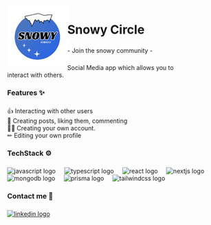 <img align="left" height="140" src="https://github.com/BartekTheSnowmann/Snowy_Circle/blob/main/public/imgs/logo.png?raw=true"  />

###

<h1 align="left">Snowy Circle</h1>

###

<p align="left">- Join the snowy community -</p>

###

<p align="left">Social Media app which allows you to <br>interact with others.</p>

###

<h3 align="left">Features ✨</h3>

###

<p align="left">👍 Interacting with other users<br>📝 Creating posts, liking them, commenting<br>🙎‍♂️ Creating your own account.<br>✏ Editing your own profile</p>

###

<h3 align="left">TechStack ⚙</h3>

###

<div align="left">
  <img src="https://cdn.jsdelivr.net/gh/devicons/devicon/icons/javascript/javascript-original.svg" height="40" alt="javascript logo"  />
  <img width="12" />
  <img src="https://cdn.jsdelivr.net/gh/devicons/devicon/icons/typescript/typescript-original.svg" height="40" alt="typescript logo"  />
  <img width="12" />
  <img src="https://cdn.jsdelivr.net/gh/devicons/devicon/icons/react/react-original.svg" height="40" alt="react logo"  />
  <img width="12" />
  <img src="https://cdn.jsdelivr.net/gh/devicons/devicon/icons/nextjs/nextjs-original.svg" height="40" alt="nextjs logo"  />
  <img width="12" />
  <img src="https://cdn.jsdelivr.net/gh/devicons/devicon/icons/mongodb/mongodb-original.svg" height="40" alt="mongodb logo"  />
  <img width="12" />
  <img src="https://skillicons.dev/icons?i=prisma" height="40" alt="prisma logo"  />
  <img width="12" />
  <img src="https://cdn.simpleicons.org/tailwindcss/06B6D4" height="40" alt="tailwindcss logo"  />
</div>

###

<h3 align="left">Contact me 🤙</h3>

###

<div align="left">
  <a href="https://www.linkedin.com/in/bartosz-mr%C3%B3z-536710274/" target="_blank">
    <img src="https://raw.githubusercontent.com/maurodesouza/profile-readme-generator/master/src/assets/icons/social/linkedin/default.svg" width="52" height="40" alt="linkedin logo"  />
  </a>
</div>

###
